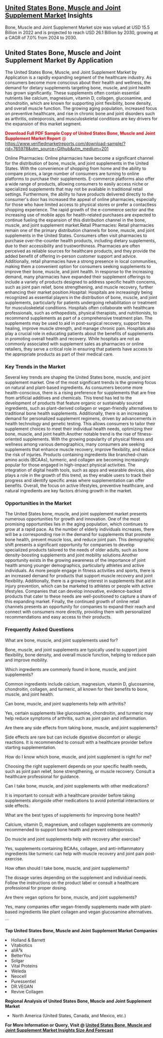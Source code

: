 <h2><a href="https://www.verifiedmarketreports.com/download-sample/?rid=765978&amp;utm_source=Github&amp;utm_medium=201" target="_blank">United States Bone, Muscle and Joint Supplement Market</a> Insights</h2><p>Bone, Muscle and Joint Supplement Market size was valued at USD 15.5 Billion in 2022 and is projected to reach USD 26.1 Billion by 2030, growing at a CAGR of 7.0% from 2024 to 2030.</p><p><h2>United States Bone, Muscle and Joint Supplement Market By Application</h2><p>The United States Bone, Muscle, and Joint Supplement Market by Application is a rapidly expanding segment of the healthcare industry. As consumers become more conscious about their health and wellness, the demand for dietary supplements targeting bone, muscle, and joint health has grown significantly. These supplements often contain essential nutrients like calcium, magnesium, vitamin D, collagen, glucosamine, and chondroitin, which are known for supporting joint flexibility, bone density, and overall muscle function. The growing aging population, increased focus on preventive healthcare, and rise in chronic bone and joint disorders such as arthritis, osteoporosis, and musculoskeletal conditions are key drivers for the expansion of this market segment. <p><span class=""><span style="color: #ff0000;"><strong>Download Full PDF Sample Copy of United States Bone, Muscle and Joint Supplement Market Report</strong> @ </span><a href="https://www.verifiedmarketreports.com/download-sample/?rid=765978&amp;utm_source=Github&amp;utm_medium=201" target="_blank">https://www.verifiedmarketreports.com/download-sample/?rid=765978&amp;utm_source=Github&amp;utm_medium=201</a></span></p></p><p>Online Pharmacies: Online pharmacies have become a significant channel for the distribution of bone, muscle, and joint supplements in the United States. With the convenience of shopping from home and the ability to compare prices, a large number of consumers are turning to online platforms to purchase their supplements. E-commerce platforms also offer a wide range of products, allowing consumers to easily access niche or specialized supplements that may not be available in traditional retail settings. Furthermore, the ability to have products delivered directly to the consumer's door has increased the appeal of online pharmacies, especially for those who have limited access to physical stores or prefer a contactless shopping experience. The rapid growth of the e-commerce sector and the increasing use of mobile apps for health-related purchases are expected to continue fueling the expansion of this distribution channel in the bone, muscle, and joint supplement market.Retail Pharmacies: Retail pharmacies remain one of the primary distribution channels for bone, muscle, and joint supplements in the United States. Consumers often visit pharmacies to purchase over-the-counter health products, including dietary supplements, due to their accessibility and trustworthiness. Pharmacies are often perceived as reliable sources for healthcare products, and they provide the added benefit of offering in-person customer support and advice. Additionally, retail pharmacies have a strong presence in local communities, making them a convenient option for consumers seeking supplements to improve their bone, muscle, and joint health. In response to the increasing demand, many pharmacies have expanded their supplement offerings to include a variety of products designed to address specific health concerns, such as joint pain relief, bone strengthening, and muscle recovery, further enhancing their market position.Hospital: Hospitals are increasingly being recognized as essential players in the distribution of bone, muscle, and joint supplements, particularly for patients undergoing rehabilitation or treatment for musculoskeletal conditions. Hospitals often collaborate with healthcare professionals, such as orthopedists, physical therapists, and nutritionists, to recommend supplements as part of a comprehensive treatment plan. The supplements may be used to aid in post-surgical recovery, support bone healing, improve muscle strength, and manage chronic pain. Hospitals also play a crucial role in educating patients about the benefits of supplements in promoting overall health and recovery. While hospitals are not as commonly associated with supplement sales as pharmacies or online retailers, they serve a critical role in ensuring that patients have access to the appropriate products as part of their medical care.<h3>Key Trends in the Market</h3><p>Several key trends are shaping the United States bone, muscle, and joint supplement market. One of the most significant trends is the growing focus on natural and plant-based ingredients. As consumers become more health-conscious, there is a rising preference for supplements that are free from artificial additives and chemicals. This trend has led to the development of products that feature organic or sustainably sourced ingredients, such as plant-derived collagen or vegan-friendly alternatives to traditional bone health supplements. Additionally, there is an increasing demand for personalized supplement regimens, driven by advancements in health technology and genetic testing. This allows consumers to tailor their supplement choices to meet their individual health needs, optimizing their bone, muscle, and joint health.Another notable trend is the rise of fitness-oriented supplements. With the growing popularity of physical fitness and wellness among various demographics, many consumers are seeking supplements that enhance muscle recovery, improve flexibility, and reduce the risk of injuries. Products containing ingredients like branched-chain amino acids (BCAAs), turmeric, and collagen are becoming increasingly popular for those engaged in high-impact physical activities. The integration of digital health tools, such as apps and wearable devices, also plays a role in the growth of this trend, as they enable users to track their progress and identify specific areas where supplementation can offer benefits. Overall, the focus on active lifestyles, preventive healthcare, and natural ingredients are key factors driving growth in the market.<h3>Opportunities in the Market</h3><p>The United States bone, muscle, and joint supplement market presents numerous opportunities for growth and innovation. One of the most promising opportunities lies in the aging population, which continues to grow at a rapid pace. As the number of elderly individuals increases, there will be a corresponding rise in the demand for supplements that promote bone health, prevent muscle loss, and reduce joint pain. This demographic shift presents a significant opportunity for companies to develop specialized products tailored to the needs of older adults, such as bone density-boosting supplements and joint mobility solutions.Another opportunity exists in the growing awareness of the importance of joint health among younger demographics, particularly athletes and active individuals. As more people engage in fitness activities and sports, there is an increased demand for products that support muscle recovery and joint flexibility. Additionally, there is a growing interest in supplements that aid in injury prevention, which can be marketed to athletes or people with active lifestyles. Companies that can develop innovative, evidence-backed products that cater to these needs are well-positioned to capture a share of this expanding market. Finally, the continued growth of online retail channels presents an opportunity for companies to expand their reach and connect with consumers more directly, providing them with personalized recommendations and easy access to their products.<h3>Frequently Asked Questions</h3><p>What are bone, muscle, and joint supplements used for?</p><p>Bone, muscle, and joint supplements are typically used to support joint flexibility, bone density, and overall muscle function, helping to reduce pain and improve mobility.</p><p>Which ingredients are commonly found in bone, muscle, and joint supplements?</p><p>Common ingredients include calcium, magnesium, vitamin D, glucosamine, chondroitin, collagen, and turmeric, all known for their benefits to bone, muscle, and joint health.</p><p>Can bone, muscle, and joint supplements help with arthritis?</p><p>Yes, certain supplements like glucosamine, chondroitin, and turmeric may help reduce symptoms of arthritis, such as joint pain and inflammation.</p><p>Are there any side effects from taking bone, muscle, and joint supplements?</p><p>Side effects are rare but can include digestive discomfort or allergic reactions. It is recommended to consult with a healthcare provider before starting supplementation.</p><p>How do I know which bone, muscle, and joint supplement is right for me?</p><p>Choosing the right supplement depends on your specific health needs, such as joint pain relief, bone strengthening, or muscle recovery. Consult a healthcare professional for guidance.</p><p>Can I take bone, muscle, and joint supplements with other medications?</p><p>It is important to consult with a healthcare provider before taking supplements alongside other medications to avoid potential interactions or side effects.</p><p>What are the best types of supplements for improving bone health?</p><p>Calcium, vitamin D, magnesium, and collagen supplements are commonly recommended to support bone health and prevent osteoporosis.</p><p>Do muscle and joint supplements help with recovery after exercise?</p><p>Yes, supplements containing BCAAs, collagen, and anti-inflammatory ingredients like turmeric can help with muscle recovery and joint pain post-exercise.</p><p>How often should I take bone, muscle, and joint supplements?</p><p>The dosage varies depending on the supplement and individual needs. Follow the instructions on the product label or consult a healthcare professional for proper dosing.</p><p>Are there vegan options for bone, muscle, and joint supplements?</p><p>Yes, many companies offer vegan-friendly supplements made with plant-based ingredients like plant collagen and vegan glucosamine alternatives.</p>```</p><p><strong>Top United States Bone, Muscle and Joint Supplement Market Companies</strong></p><div data-test-id=""><p><li>Holland & Barrett</li><li> Vitabiotics</li><li> allÃ³k</li><li> BetterYou</li><li> Solgar</li><li> Vital Proteins</li><li> Weleda</li><li> Neocell</li><li> Puressentiel</li><li> DR.VEGAN</li><li> Revive Collagen</li></p><div><strong>Regional Analysis of&nbsp;United States Bone, Muscle and Joint Supplement Market</strong></div><ul><li dir="ltr"><p dir="ltr">North America&nbsp;(United States, Canada, and Mexico, etc.)</p></li></ul><p><strong>For More Information or Query, Visit @&nbsp;</strong><strong><a href="https://www.verifiedmarketreports.com/product/bone-muscle-and-joint-supplement-market/?utm_source=Github&amp;utm_medium=201" target="_blank">United States Bone, Muscle and Joint Supplement Market Insights Size And Forecast</a></strong></p></div>
